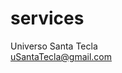 # services
Universo Santa Tecla  
[uSantaTecla@gmail.com](mailto:uSantaTecla@gmail.com)  

[//]: <> (
con fecha e intervalo
...
)
